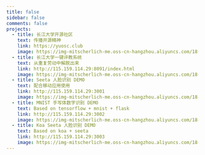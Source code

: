 ```yaml
---
title: false
sidebar: false
comments: false
projects:
  - title: 长江大学开源社区
    text: 传播开源精神
    link: https://yuosc.club
    image: https://img-mitscherlich-me.oss-cn-hangzhou.aliyuncs.com/18-10-26/37203583.jpg
  - title: 长江大学一键评教系统
    text: 从重复劳动中解脱出来
    link: http://115.159.114.29:8091/index.html
    image: https://img-mitscherlich-me.oss-cn-hangzhou.aliyuncs.com/18-10-26/96966467.jpg
  - title: Seeta 人脸识别 DEMO
    text: 配合移动应用使用
    link: http://115.159.114.29:3001
    image: https://img-mitscherlich-me.oss-cn-hangzhou.aliyuncs.com/18-10-26/84053233.jpg
  - title: MNIST 手写体数字识别 DEMO
    text: Based on tensorflow + mnist + flask
    link: http://115.159.114.29:3002
    image: https://img-mitscherlich-me.oss-cn-hangzhou.aliyuncs.com/18-10-26/64995708.jpg
  - title: Koa Seeta 人脸识别 DEMO
    text: Based on koa + seeta
    link: http://115.159.114.29:3003
    image: https://img-mitscherlich-me.oss-cn-hangzhou.aliyuncs.com/18-10-26/50267246.jpg
---
```


<gallery :arts="$frontmatter.projects" />
